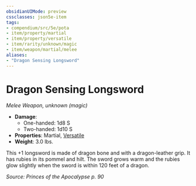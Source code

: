 ```yaml
---
obsidianUIMode: preview
cssclasses: json5e-item
tags:
- compendium/src/5e/pota
- item/property/martial
- item/property/versatile
- item/rarity/unknown/magic
- item/weapon/martial/melee
aliases: 
- "Dragon Sensing Longsword"
---
```

# Dragon Sensing Longsword
*Melee Weapon, unknown (magic)*  

- **Damage**:
  - One-handed: 1d8 S
  - Two-handed: 1d10 S
- **Properties**: Martial, [Versatile](/Systems/5e/rules/item-properties.md#Versatile)
- **Weight**: 3.0 lbs.

This +1 longsword is made of dragon bone and with a dragon-leather grip. It has rubies in its pommel and hilt. The sword grows warm and the rubies glow slightly when the sword is within 120 feet of a dragon.

*Source: Princes of the Apocalypse p. 90*